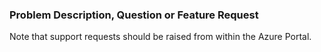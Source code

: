 ### Problem Description, Question or Feature Request
Note that support requests should be raised from within the Azure Portal.

